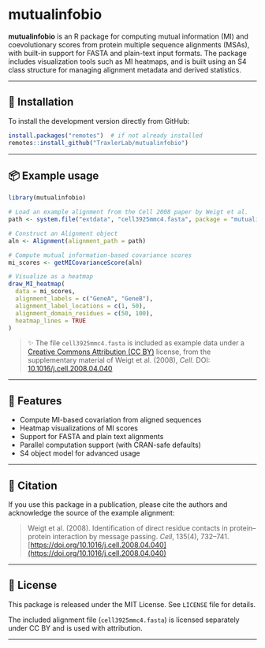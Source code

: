
# mutualinfobio

**mutualinfobio** is an R package for computing mutual information (MI) and coevolutionary scores from protein multiple sequence alignments (MSAs), with built-in support for FASTA and plain-text input formats. The package includes visualization tools such as MI heatmaps, and is built using an S4 class structure for managing alignment metadata and derived statistics.

---

## 🔧 Installation

To install the development version directly from GitHub:

```r
install.packages("remotes")  # if not already installed
remotes::install_github("TraxlerLab/mutualinfobio")
```

---

## 📦 Example usage

```r
library(mutualinfobio)

# Load an example alignment from the Cell 2008 paper by Weigt et al.
path <- system.file("extdata", "cell3925mmc4.fasta", package = "mutualinfobio")

# Construct an Alignment object
aln <- Alignment(alignment_path = path)

# Compute mutual information-based covariance scores
mi_scores <- getMICovarianceScore(aln)

# Visualize as a heatmap
draw_MI_heatmap(
  data = mi_scores,
  alignment_labels = c("GeneA", "GeneB"),
  alignment_label_locations = c(1, 50),
  alignment_domain_residues = c(50, 100),
  heatmap_lines = TRUE
)
```

> ✨ The file `cell3925mmc4.fasta` is included as example data under a [Creative Commons Attribution (CC BY)](https://creativecommons.org/licenses/by/4.0/) license, from the supplementary material of Weigt et al. (2008), *Cell*. DOI: [10.1016/j.cell.2008.04.040](https://doi.org/10.1016/j.cell.2008.04.040)

---

## 🧬 Features

- Compute MI-based covariation from aligned sequences
- Heatmap visualizations of MI scores
- Support for FASTA and plain text alignments
- Parallel computation support (with CRAN-safe defaults)
- S4 object model for advanced usage

---

## 📖 Citation

If you use this package in a publication, please cite the authors and acknowledge the source of the example alignment:

> Weigt et al. (2008). Identification of direct residue contacts in protein–protein interaction by message passing. *Cell*, 135(4), 732–741. [https://doi.org/10.1016/j.cell.2008.04.040](https://doi.org/10.1016/j.cell.2008.04.040)

---

## 📄 License

This package is released under the MIT License. See `LICENSE` file for details.

The included alignment file (`cell3925mmc4.fasta`) is licensed separately under CC BY and is used with attribution.

---
